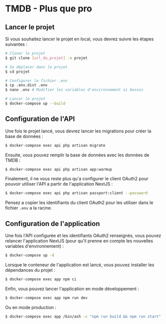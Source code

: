 # TMDB - Plus que pro

## Lancer le projet

Si vous souhaitez lancer le projet en local, vous devrez suivre les étapes
suivantes :
```bash
# Cloner le projet
$ git clone [url_du_projet] -o projet

# Se déplacer dans le projet    
$ cd projet

# Configurer le fichier .env
$ cp .env.dist .env
$ nano .env # Modifier les variables d'environnement si besoin

# Lancer le projet
$ docker-compose up --build
```

## Configuration de l'API

Une fois le projet lancé, vous devrez lancer les migrations pour créer la base
de données :
```bash
$ docker-compose exec api php artisan migrate
```

Ensuite, vous pouvez remplir la base de données avec les données de TMDB :
```bash
$ docker-compose exec api php artisan app:warmup
```

Finalement, il ne vous reste plus qu'a configurer le client OAuth2 pour pouvoir
utiliser l'API a partir de l'application NextJS :
```bash
$ docker-compose exec api php artisan passport:client --password
```

Pensez a copier les identifiants du client OAuth2 pour les utiliser dans le
fichier `.env` a la racine. 

## Configuration de l'application

Une fois l'API configurée et les identifiants OAuth2 renseignés, vous pouvez
relancer l'application NextJS (pour qu'il prenne en compte les nouvelles
variables d'environnement) :
```bash
$ docker-compose up -d
```

Lorsque le conteneur de l'application est lancé, vous pouvez installer les
dépendances du projet :
```bash
$ docker-compose exec app npm ci
```

Enfin, vous pouvez lancer l'application en mode développement :
```bash
$ docker-compose exec app npm run dev
```

Ou en mode production :
```bash
$ docker-compose exec app /bin/ash -c "npm run build && npm run start"
```
